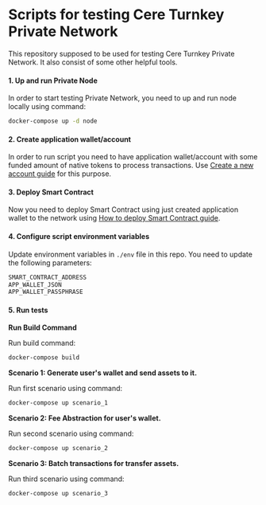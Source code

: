 # Scripts for testing Cere Turnkey Private Network

This repository supposed to be used for testing Cere Turnkey Private Network. It also consist of some other helpful tools.

#### 1. Up and run Private Node
In order to start testing Private Network, you need to up and run node locally using command:
```bash
docker-compose up -d node
```

#### 2. Create application wallet/account 

In order to run script you need to have application wallet/account with some funded amount of native tokens to process transactions. Use [Create a new account guide](https://github.com/Cerebellum-Network/validator-instructions/blob/master/docs/staking_accounts.md#step-1-create-a-stash-account) for this purpose.

#### 3. Deploy Smart Contract

Now you need to deploy Smart Contract using just created application wallet to the network using [How to deploy Smart Contract guide](https://github.com/Cerebellum-Network/private-standalone-network-node/blob/dev/docs/derivative_assets.md#how-to-deploy-enterprise-derivative-assets-via-smart-contract).


#### 4. Configure script environment variables

Update environment variables in `./env` file in this repo. You need to update the following parameters:
```bash
SMART_CONTRACT_ADDRESS
APP_WALLET_JSON
APP_WALLET_PASSPHRASE
```
#### 5. Run tests

**Run Build Command**

Run build command:
```bash
docker-compose build
```

**Scenario 1: Generate user's wallet and send assets to it.**

Run first scenario using command:
```bash
docker-compose up scenario_1
```
**Scenario 2: Fee Abstraction for user's wallet.**

Run second scenario using command:
```bash
docker-compose up scenario_2
```
**Scenario 3: Batch transactions for transfer assets.**

Run third scenario using command:
```bash
docker-compose up scenario_3
```
